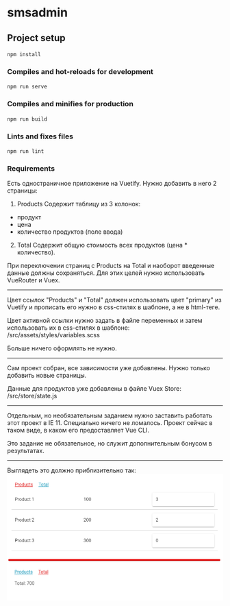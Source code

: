 # smsadmin

## Project setup
```
npm install
```

### Compiles and hot-reloads for development
```
npm run serve
```

### Compiles and minifies for production
```
npm run build
```

### Lints and fixes files
```
npm run lint
```

### Requirements
Есть одностраничное приложение на Vuetify. Нужно добавить в него 2 страницы:

1. Products
   Содержит таблицу из 3 колонок:
- продукт
- цена
- количество продуктов (поле ввода)

2. Total
   Содержит общую стоимость всех продуктов (цена * количество).

При переключении страниц с Products на Total и наоборот введенные данные должны сохраняться. Для этих целей нужно использовать VueRouter и Vuex.

- - - - -

Цвет ссылок "Products" и "Total" должен использовать цвет "primary" из Vuetify и прописать его нужно в css-стилях в шаблоне, а не в html-теге.

Цвет активной ссылки нужно задать в файле переменных и затем использовать их в css-стилях в шаблоне:
/src/assets/styles/variables.scss

Больше ничего оформлять не нужно.

- - - - -

Сам проект собран, все зависимости уже добавлены. Нужно только добавить новые страницы.

Данные для продуктов уже добавлены в файле Vuex Store:
/src/store/state.js

- - - - - - - - - - - - - - - - - - - -

Отдельным, но необязательным заданием нужно заставить работать этот проект в IE 11. Специально ничего не ломалось. Проект сейчас в таком виде, в каком его предоставляет Vue CLI.

Это задание не обязательное, но служит дополнительным бонусом в результатах.

- - - - -

Выглядеть это должно приблизительно так:
![test preview](./public/test_preview.png)
